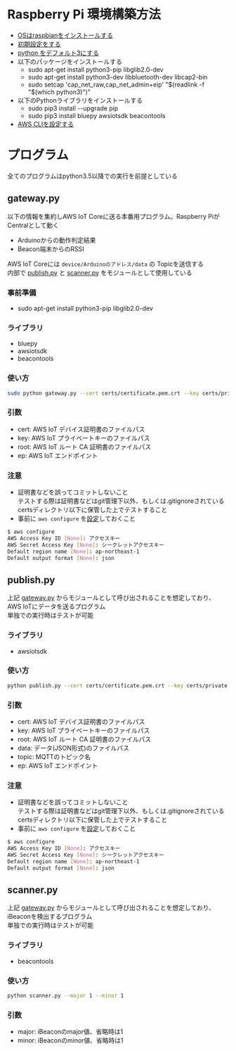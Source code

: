 # Raspberry Pi 環境構築方法
- [OSはraspbianをインストールする](https://qiita.com/tksnkym/items/31a237e27cbc51790cdd)
- [初期設定をする](https://qiita.com/HeRo/items/c1c30d7267faeb304538)
- [python をデフォルト3にする](https://www.ingenious.jp/articles/howto/raspberry-pi-howto/python-3-change/)
- 以下のパッケージをインストールする
  - sudo apt-get install python3-pip libglib2.0-dev
  - sudo apt-get install python3-dev libbluetooth-dev libcap2-bin
  - sudo setcap 'cap_net_raw,cap_net_admin+eip' "\$(readlink -f "\$(which python3)")"
- 以下のPythonライブラリをインストールする
  - sudo pip3 install --upgrade pip
  - sudo pip3 install bluepy awsiotsdk beacontools
- [AWS CLIを設定する](https://docs.aws.amazon.com/ja_jp/cli/latest/userguide/cli-configure-quickstart.html)

# プログラム
全てのプログラムはpython3.5以降での実行を前提としている
## gateway.py
以下の情報を集約しAWS IoT Coreに送る本番用プログラム。Raspberry PiがCentralとして動く  
- Arduinoからの動作判定結果
- Beacon端末からのRSSI

AWS IoT Coreには `device/Arduinoのアドレス/data` の Topicを送信する  
内部で [publish.py](#publishpy) と [scanner.py](#scannerpy) をモジュールとして使用している
### 事前準備
- sudo apt-get install python3-pip libglib2.0-dev
### ライブラリ
- bluepy
- awsiotsdk
- beacontools
### 使い方
```bash
sudo python gateway.py --cert certs/certificate.pem.crt --key certs/private.pem.key --root certs/root.pem --topic test/testing --ep endpoint.iot.ap-northeast-1.amazonaws.com
```
### 引数
- cert: AWS IoT デバイス証明書のファイルパス
- key: AWS IoT プライベートキーのファイルパス
- root: AWS IoT ルート CA 証明書のファイルパス
- ep: AWS IoT エンドポイント
### 注意
- 証明書などを誤ってコミットしないこと  
テストする際は証明書などはgit管理下以外、もしくは.gitignoreされているcertsディレクトリ以下に保管した上でテストすること
- 事前に `aws configure` を[設定](https://docs.aws.amazon.com/ja_jp/cli/latest/userguide/cli-configure-quickstart.html)しておくこと
```bash
$ aws configure
AWS Access Key ID [None]: アクセスキー
AWS Secret Access Key [None]: シークレットアクセスキー
Default region name [None]: ap-northeast-1
Default output format [None]: json
```

## publish.py
上記 [gateway.py](#gatewaypy) からモジュールとして呼び出されることを想定しており、AWS IoTにデータを送るプログラム  
単独での実行時はテストが可能
### ライブラリ
- awsiotsdk
### 使い方
```bash
python publish.py --cert certs/certificate.pem.crt --key certs/private.pem.key --root certs/root.pem --data sample.json  --topic test/testing --ep endpoint.iot.ap-northeast-1.amazonaws.com
```
### 引数
- cert: AWS IoT デバイス証明書のファイルパス
- key: AWS IoT プライベートキーのファイルパス
- root: AWS IoT ルート CA 証明書のファイルパス
- data: データ(JSON形式)のファイルパス
- topic: MQTTのトピック名
- ep: AWS IoT エンドポイント
### 注意
- 証明書などを誤ってコミットしないこと  
テストする際は証明書などはgit管理下以外、もしくは.gitignoreされているcertsディレクトリ以下に保管した上でテストすること
- 事前に `aws configure` を[設定](https://docs.aws.amazon.com/ja_jp/cli/latest/userguide/cli-configure-quickstart.html)しておくこと
```bash
$ aws configure
AWS Access Key ID [None]: アクセスキー
AWS Secret Access Key [None]: シークレットアクセスキー
Default region name [None]: ap-northeast-1
Default output format [None]: json
```

## scanner.py
上記 [gateway.py](#gatewaypy) からモジュールとして呼び出されることを想定しており、iBeaconを検出するプログラム  
単独での実行時はテストが可能
### ライブラリ
- beacontools
### 使い方
```bash
python scanner.py --major 1 --minor 1
```
### 引数
- major: iBeaconのmajor値、省略時は1
- minor: iBeaconのminor値、省略時は1
